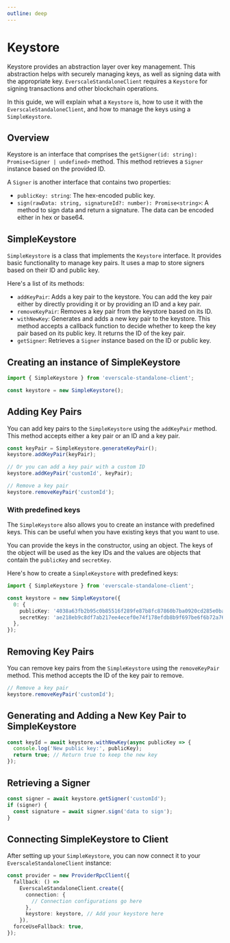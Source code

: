 ```yaml
---
outline: deep
---
```


# Keystore

Keystore provides an abstraction layer over key management. This abstraction helps with securely managing keys, as well as signing data with the appropriate key. `EverscaleStandaloneClient` requires a `Keystore` for signing transactions and other blockchain operations.

In this guide, we will explain what a `Keystore` is, how to use it with the `EverscaleStandaloneClient`, and how to manage the keys using a `SimpleKeystore`.

## Overview

Keystore is an interface that comprises the `getSigner(id: string): Promise<Signer | undefined>` method. This method retrieves a `Signer` instance based on the provided ID.

A `Signer` is another interface that contains two properties:

- `publicKey: string`: The hex-encoded public key.
- `sign(rawData: string, signatureId?: number): Promise<string>`: A method to sign data and return a signature. The data can be encoded either in hex or base64.

## SimpleKeystore

`SimpleKeystore` is a class that implements the `Keystore` interface. It provides basic functionality to manage key pairs. It uses a map to store signers based on their ID and public key.

Here's a list of its methods:

- `addKeyPair`: Adds a key pair to the keystore. You can add the key pair either by directly providing it or by providing an ID and a key pair.
- `removeKeyPair`: Removes a key pair from the keystore based on its ID.
- `withNewKey`: Generates and adds a new key pair to the keystore. This method accepts a callback function to decide whether to keep the key pair based on its public key. It returns the ID of the key pair.
- `getSigner`: Retrieves a `Signer` instance based on the ID or public key.

## Creating an instance of SimpleKeystore

```typescript
import { SimpleKeystore } from 'everscale-standalone-client';

const keystore = new SimpleKeystore();
```

## Adding Key Pairs

You can add key pairs to the `SimpleKeystore` using the `addKeyPair` method. This method accepts either a key pair or an ID and a key pair.

```typescript
const keyPair = SimpleKeystore.generateKeyPair();
keystore.addKeyPair(keyPair);

// Or you can add a key pair with a custom ID
keystore.addKeyPair('customId', keyPair);

// Remove a key pair
keystore.removeKeyPair('customId');
```

### With predefined keys

The `SimpleKeystore` also allows you to create an instance with predefined keys. This can be useful when you have existing keys that you want to use.

You can provide the keys in the constructor, using an object. The keys of the object will be used as the key IDs and the values are objects that contain the `publicKey` and `secretKey`.

Here's how to create a `SimpleKeystore` with predefined keys:

```typescript
import { SimpleKeystore } from 'everscale-standalone-client';

const keystore = new SimpleKeystore({
  0: {
    publicKey: '4038a63fb2b95c0b85516f289fe87b8fc87860b7ba0920cd285e0bad53cff8a5',
    secretKey: 'ae218eb9c8df7ab217ee4ecef0e74f178efdb8b9f697be6f6b72a7681110716a',
  },
});
```

## Removing Key Pairs

You can remove key pairs from the `SimpleKeystore` using the `removeKeyPair` method. This method accepts the ID of the key pair to remove.

```typescript
// Remove a key pair
keystore.removeKeyPair('customId');
```

## Generating and Adding a New Key Pair to SimpleKeystore

```typescript
const keyId = await keystore.withNewKey(async publicKey => {
  console.log('New public key:', publicKey);
  return true; // Return true to keep the new key
});
```

## Retrieving a Signer

```typescript
const signer = await keystore.getSigner('customId');
if (signer) {
  const signature = await signer.sign('data to sign');
}
```

## Connecting SimpleKeystore to Client

After setting up your `SimpleKeystore`, you can now connect it to your `EverscaleStandaloneClient` instance:

```typescript
const provider = new ProviderRpcClient({
  fallback: () =>
    EverscaleStandaloneClient.create({
      connection: {
        // Connection configurations go here
      },
      keystore: keystore, // Add your keystore here
    }),
  forceUseFallback: true,
});
```
